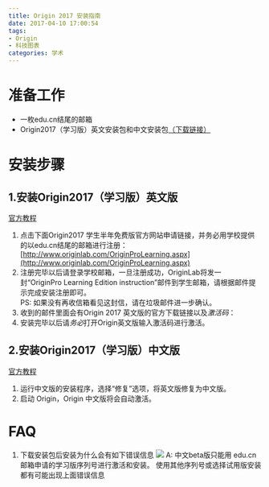 ```yaml
---
title: Origin 2017 安装指南
date: 2017-04-10 17:00:54
tags:
- Origin
- 科技图表
categories: 学术
---
```

#  准备工作
- 一枚edu.cn结尾的邮箱
- Origin2017（学习版）英文安装包和中文安装包[（下载链接）](http://pan.baidu.com/s/1c25VyqG)

#  安装步骤
##  1.安装Origin2017（学习版）英文版
[官方教程](http://www.originlab.com/forum/topic.asp?TOPIC_ID=22328)
1. 点击下面Origin2017 学生半年免费版官方网站申请链接，并务必用学校提供的以edu.cn结尾的邮箱进行注册：  
[http://www.originlab.com/OriginProLearning.aspx](http://www.originlab.com/OriginProLearning.aspx)
2. 注册完毕以后请登录学校邮箱，一旦注册成功，OriginLab将发一封“OriginPro Learning Edition instruction”邮件到学生邮箱，请根据邮件提示完成安装注册即可。  
PS: 如果没有再收信箱看见这封信，请在垃圾邮件进一步确认。  
3. 收到的邮件里面会有Origin 2017 英文版的官方下载链接以及*激活码*：
4. 安装完毕以后请*务必*打开Origin英文版输入激活码进行激活。
##  2.安装Origin2017（学习版）中文版
[官方教程](http://www.originlab.com/forum/topic.asp?TOPIC_ID=24029)
1. 运行中文版的安装程序，选择“修复”选项，将英文版修复为中文版。
2. 启动 Origin，Origin 中文版将会自动激活。
#  FAQ
1. 下载安装包后安装为什么会有如下错误信息 
![](http://www.originlab.com/ftp/forum_and_kbase/Images/error_message_cn_learning_version.png) 
A: 中文beta版只能用 edu.cn 邮箱申请的学习版序列号进行激活和安装。 使用其他序列号或选择试用版安装都有可能出现上面错误信息


